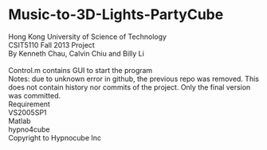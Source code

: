 Music-to-3D-Lights-PartyCube
============================
Hong Kong University of Science of Technology<br/>
CSIT5110 Fall 2013 Project<br/>
By Kenneth Chau, Calvin Chiu and Billy Li<br/>
<br/>
Control.m contains GUI to start the program<br/>
Notes: due to unknown error in github, the previous repo was removed. This does not contain history nor commits of the project. Only the final version was committed.
<br/>
Requirement<br/>
VS2005SP1<br/>
Matlab<br/>
hypno4cube <br/>
Copyright to Hypnocube Inc
